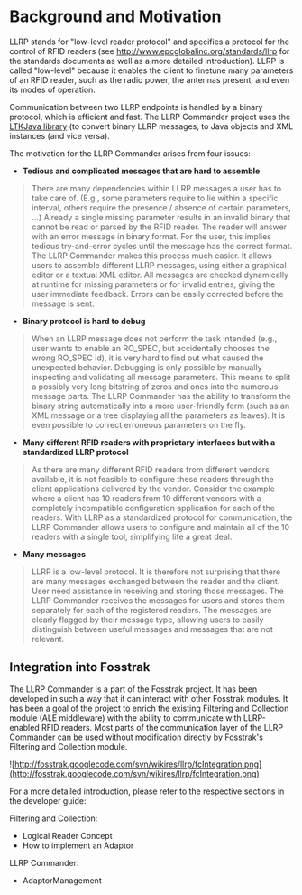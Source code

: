 # Background and Motivation #

LLRP stands for "low-level reader protocol" and specifies a protocol for the control of RFID readers (see http://www.epcglobalinc.org/standards/llrp for the standards documents as well as a more detailed introduction). LLRP is called "low-level" because it enables the client to finetune many parameters of an RFID reader, such as the radio power, the antennas present, and even its modes of operation.

Communication between two LLRP endpoints is handled by a binary protocol, which is efficient and fast. The LLRP Commander project uses the [LTKJava library](http://www.llrp.org/) (to convert binary LLRP messages, to Java objects and XML instances (and vice versa).

The motivation for the LLRP Commander arises from four issues:

  * **Tedious and complicated messages that are hard to assemble**
> There are many dependencies within LLRP messages a user has to take care of. (E.g., some parameters require to lie within a specific interval, others require the presence / absence of certain parameters, ...) Already a single missing parameter results in an invalid binary that cannot be read or parsed by the RFID reader. The reader will answer with an error message in binary format. For the user, this implies tedious try-and-error cycles until the message has the correct format. The LLRP Commander makes this process much easier. It allows users to assemble different LLRP messages, using either a graphical editor or a textual XML editor. All messages are checked dynamically at runtime for missing parameters or for invalid entries, giving the user immediate feedback. Errors can be easily corrected before the message is sent.

  * **Binary protocol is hard to debug**
> When an LLRP message does not perform the task intended (e.g., user wants to enable an RO\_SPEC, but accidentally chooses the wrong RO\_SPEC id), it is very hard to find out what caused the unexpected behavior. Debugging is only possible by manually inspecting and validating all message parameters. This means to split a possibly very long bitstring of zeros and ones into the numerous message parts. The LLRP Commander has the ability to transform the binary string automatically into a more user-friendly form (such as an XML message or a tree displaying all the parameters as leaves). It is even possible to correct erroneous parameters on the fly.

  * **Many different RFID readers with proprietary interfaces but with a standardized LLRP protocol**
> As there are many different RFID readers from different vendors available, it is not feasible to configure these readers through the client applications delivered by the vendor. Consider the example where a client has 10 readers from 10 different vendors with a completely incompatible configuration application for each of the readers. With LLRP as a standardized protocol for communication, the LLRP Commander allows users to configure and maintain all of the 10 readers with a single tool, simplifying life a great deal.

  * **Many messages**
> LLRP is a low-level protocol. It is therefore not surprising that there are many messages exchanged between the reader and the client. User need assistance in receiving and storing those messages. The LLRP Commander receives the messages for users and stores them separately for each of the registered readers. The messages are clearly flagged by their message type, allowing users to easily distinguish between useful messages and messages that are not relevant.

## Integration into Fosstrak ##

The LLRP Commander is a part of the Fosstrak project. It has been developed in such a way that it can interact with other Fosstrak modules. It has been a goal of the project to enrich the existing Filtering and Collection module (ALE middleware) with the ability to communicate with LLRP-enabled RFID readers. Most parts of the communication layer of the LLRP Commander can be used without modification directly by Fosstrak's Filtering and Collection module.

![http://fosstrak.googlecode.com/svn/wikires/llrp/fcIntegration.png](http://fosstrak.googlecode.com/svn/wikires/llrp/fcIntegration.png)

For a more detailed introduction, please refer to the respective sections in the developer guide:

Filtering and Collection:
  * Logical Reader Concept
  * How to implement an Adaptor

LLRP Commander:
  * AdaptorManagement